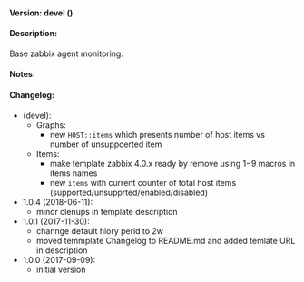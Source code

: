 #### Version: devel ()

#### Description:
Base zabbix agent monitoring.

#### Notes:

#### Changelog:
- (devel):
  - Graphs:
    - new ```HOST::items``` which presents number of host items vs number of unsuppoerted item
  - Items:
    - make template zabbix 4.0.x ready by remove using $1-$9 macros in items names
    - new ```items``` with current counter of total host items (supported/unsupprted/enabled/disabled)
- 1.0.4 (2018-06-11):
  - minor clenups in template description
- 1.0.1 (2017-11-30):
  - channge default hiory perid to 2w
  - moved temmplate Changelog to README.md and added temlate URL in description
- 1.0.0 (2017-09-09):
  - initial version
